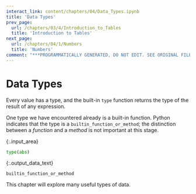 ```yaml
---
interact_link: content/chapters/04/Data_Types.ipynb
title: 'Data Types'
prev_page:
  url: /chapters/03/4/Introduction_to_Tables
  title: 'Introduction to Tables'
next_page:
  url: /chapters/04/1/Numbers
  title: 'Numbers'
comment: "***PROGRAMMATICALLY GENERATED, DO NOT EDIT. SEE ORIGINAL FILES IN /content***"
---
```


# Data Types

Every value has a type, and the built-in `type` function returns the type of the result of any expression.

One type we have encountered already is a built-in function. Python indicates that the type is a `builtin_function_or_method`; the distinction between a *function* and a *method* is not important at this stage.



{:.input_area}
```python
type(abs)
```





{:.output_data_text}
```
builtin_function_or_method
```



This chapter will explore many useful types of data.
